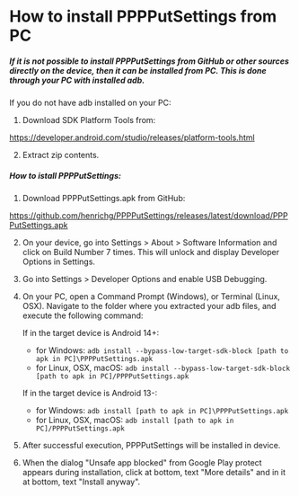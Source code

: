 How to install PPPPutSettings from PC
=====================================

##### If it is not possible to install PPPPutSettings from GitHub or other sources directly on the device, then it can be installed from PC. This is done through your PC with installed adb.

If you do not have adb installed on your PC:
1. Download SDK Platform Tools from:

<https://developer.android.com/studio/releases/platform-tools.html>

2. Extract zip contents.

##### How to istall PPPPutSettings:

1. Download PPPPutSettings.apk from GitHub:

<https://github.com/henrichg/PPPPutSettings/releases/latest/download/PPPPutSettings.apk>

2. On your device, go into Settings > About > Software Information and click on Build Number 7 times. This will unlock and display Developer Options in Settings.
3. Go into Settings > Developer Options and enable USB Debugging.
4. On your PC, open a Command Prompt (Windows), or Terminal (Linux, OSX). Navigate to the folder where you extracted your adb files, and execute the following command:

    If in the target device is Android 14+: 
    - for Windows: `adb install --bypass-low-target-sdk-block [path to apk in PC]\PPPPutSettings.apk`
    - for Linux, OSX, macOS: `adb install --bypass-low-target-sdk-block [path to apk in PC]/PPPPutSettings.apk`
    
    If in the target device is Android 13-:
    - for Windows: `adb install [path to apk in PC]\PPPPutSettings.apk`
    - for Linux, OSX, macOS: `adb install [path to apk in PC]/PPPPutSettings.apk`

5. After successful execution, PPPPutSettings will be installed in device.
6. When the dialog "Unsafe app blocked" from Google Play protect appears during installation, click at bottom, text "More details" and in it at bottom, text "Install anyway".

